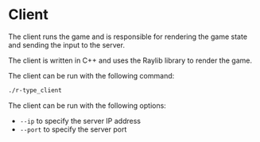 # Client

The client runs the game and is responsible for rendering the game state and sending the input to the server.

The client is written in C++ and uses the Raylib library to render the game.

The client can be run with the following command:
```bash
./r-type_client
```

The client can be run with the following options:
- `--ip` to specify the server IP address
- `--port` to specify the server port
